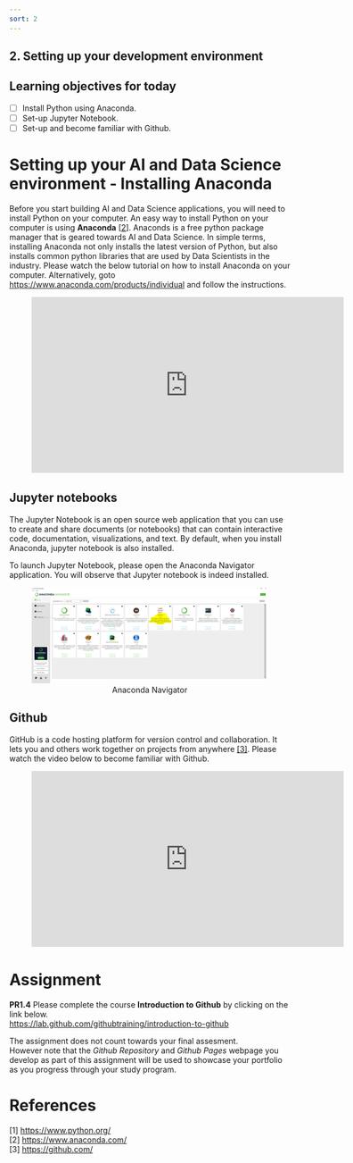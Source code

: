 ```yaml
---
sort: 2
---
```


## 2. Setting up your development environment


## Learning objectives for today
- [ ] Install Python using Anaconda.
- [ ] Set-up Jupyter Notebook.
- [ ] Set-up and become familiar with Github.

# Setting up your AI and Data Science environment - Installing Anaconda
Before you start building AI and Data Science applications, you will need to install Python on your computer.
An easy way to install Python on your computer is using **Anaconda** [[2](#2)]. Anaconds is a free python package manager that is geared towards AI and Data Science. In simple terms, installing Anaconda not only installs the latest version of Python, but also installs common python libraries that are used by Data Scientists in the industry. Please watch the below tutorial on how to install Anaconda on your computer. Alternatively, goto <https://www.anaconda.com/products/individual> and follow the instructions.

<!-- blank line -->
<figure class="video_container">
<center>
<iframe width="560" height="315" src="https://www.youtube-nocookie.com/embed/C4OPn58BLaU?controls=0" title="YouTube video player" frameborder="0" allow="accelerometer; autoplay; clipboard-write; encrypted-media; gyroscope; picture-in-picture" allowfullscreen></iframe>
</center>
</figure>
<!-- blank line -->

## Jupyter notebooks
The Jupyter Notebook is an open source web application that you can use to create and share documents (or notebooks) that can contain  interactive code, documentation, visualizations, and text. By default, when you install Anaconda, jupyter notebook is also installed.

To launch Jupyter Notebook, please open the Anaconda Navigator application. You will observe that Jupyter notebook is indeed installed.


<figure>
    <center>
    <img src=".\assets\anacondaNavigator.PNG" />
    <figcaption>Anaconda Navigator</figcaption>
    </center>
</figure>


## Github
GitHub is a code hosting platform for version control and collaboration. It lets you and others work together on projects from anywhere [[3]](#3). Please watch the video below to become familiar with Github.


<!-- blank line -->
<figure class="video_container">
<center>
<iframe width="560" height="315" src="https://www.youtube-nocookie.com/embed/sz6zfrQpCQg?controls=0" title="YouTube video player" frameborder="0" allow="accelerometer; autoplay; clipboard-write; encrypted-media; gyroscope; picture-in-picture" allowfullscreen></iframe>
</center>
</figure>
<!-- blank line -->


# Assignment
**PR1.4**
Please complete the course **Introduction to Github** by clicking on the link below.<br>
<https://lab.github.com/githubtraining/introduction-to-github>

The assignment does not count towards your final assesment.<br>
However note that the *Github Repository* and *Github Pages* webpage you develop as part of this assignment will be used to showcase your portfolio as you progress through your study program.

# References
<a id="1">[1]</a>
<https://www.python.org/>
<br>
<a id="2">[2]</a>
<https://www.anaconda.com/>
<br>
<a id="3">[3]</a>
<https://github.com/>
